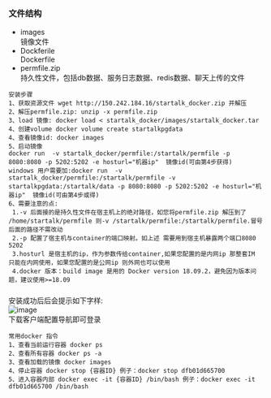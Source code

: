 ##
### 文件结构
- images  
  镜像文件
- Dockferile  
  Dockerfile
- permfile.zip  
  持久性文件，包括db数据、服务日志数据、redis数据、聊天上传的文件

````
安装步骤
1、获取资源文件 wget http://150.242.184.16/startalk_docker.zip 并解压
2、解压permfile.zip: unzip -x permfile.zip
3、load 镜像: docker load < startalk_docker/images/startalk_docker.tar
4、创建volume docker volume create startalkpgdata
4、查看镜像id: docker images
5、启动镜像
docker run  -v startalk_docker/permfile:/startalk/permfile -p 8080:8080 -p 5202:5202 -e hosturl="机器ip"  镜像id(可由第4步获得)
windows 用户需要加:docker run  -v startalk_docker/permfile:/startalk/permfile -v startalkpgdata:/startalk/data -p 8080:8080 -p 5202:5202 -e hosturl="机器ip"  镜像id(可由第4步或得)
6、需要注意的点: 
 1.-v 后面接的是持久性文件在宿主机上的绝对路径，如您将permfile.zip 解压到了 /home/startalk/permfile 则-v /startalk/permfile:/startalk/permfile.冒号后面的路径不需改动  
 2.-p 配置了宿主机与container的端口映射。如上述 需要用到宿主机暴露两个端口8080 5202
 3.hosturl 是宿主机的ip，作为参数传给container,如果您配置的是内网ip 那整套IM 只能在内网使用，如果您配置的是公网ip 则外网也可以使用 
 4.docker 版本：build image 是用的 Docker version 18.09.2，避免因为版本问题，建议使用>=18.09

````
###  
安装成功后后会提示如下字样:  
![image](success.png)  
下载客户端配置导航即可登录

````
常用docker 指令
1、查看当前运行容器 docker ps
2、查看所有容器 docker ps -a
3、查看加载的镜像 docker images
4、停止容器 docker stop {容器ID} 例子：docker stop dfb01d665700
5、进入容器内部 docker exec -it {容器ID} /bin/bash 例子：docker exec -it dfb01d665700 /bin/bash

````

